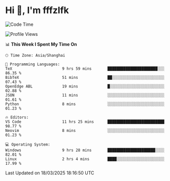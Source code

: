 # Hi 👋, I'm fffzlfk

<!--START_SECTION:waka-->
![Code Time](http://img.shields.io/badge/Code%20Time-1%2C293%20hrs%2026%20mins-blue)

![Profile Views](http://img.shields.io/badge/Profile%20Views-0-blue)

📊 **This Week I Spent My Time On** 

```text
🕑︎ Time Zone: Asia/Shanghai

💬 Programming Languages: 
TeX                      9 hrs 59 mins       ██████████████████████░░░   86.35 % 
BibTeX                   51 mins             ██░░░░░░░░░░░░░░░░░░░░░░░   07.43 % 
OpenEdge ABL             19 mins             █░░░░░░░░░░░░░░░░░░░░░░░░   02.88 % 
JSON                     11 mins             ░░░░░░░░░░░░░░░░░░░░░░░░░   01.61 % 
Python                   8 mins              ░░░░░░░░░░░░░░░░░░░░░░░░░   01.23 % 

🔥 Editors: 
VS Code                  11 hrs 25 mins      █████████████████████████   98.77 % 
Neovim                   8 mins              ░░░░░░░░░░░░░░░░░░░░░░░░░   01.23 % 

💻 Operating System: 
Windows                  9 hrs 28 mins       █████████████████████░░░░   82.01 % 
Linux                    2 hrs 4 mins        ████░░░░░░░░░░░░░░░░░░░░░   17.99 % 
```


 Last Updated on 18/03/2025 18:16:50 UTC
<!--END_SECTION:waka-->
